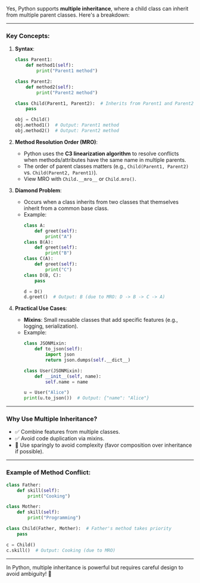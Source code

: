 Yes, Python supports **multiple inheritance**, where a child class can inherit from multiple parent classes. Here's a breakdown:

---

### Key Concepts:
1. **Syntax**:
   ```python
   class Parent1:
       def method1(self):
           print("Parent1 method")

   class Parent2:
       def method2(self):
           print("Parent2 method")

   class Child(Parent1, Parent2):  # Inherits from Parent1 and Parent2
       pass

   obj = Child()
   obj.method1()  # Output: Parent1 method
   obj.method2()  # Output: Parent2 method
   ```

2. **Method Resolution Order (MRO)**:
   - Python uses the **C3 linearization algorithm** to resolve conflicts when methods/attributes have the same name in multiple parents.
   - The order of parent classes matters (e.g., `Child(Parent1, Parent2)` vs. `Child(Parent2, Parent1)`).
   - View MRO with `Child.__mro__` or `Child.mro()`.

3. **Diamond Problem**:
   - Occurs when a class inherits from two classes that themselves inherit from a common base class.
   - Example:
     ```python
     class A:
         def greet(self):
             print("A")
     class B(A):
         def greet(self):
             print("B")
     class C(A):
         def greet(self):
             print("C")
     class D(B, C):
         pass

     d = D()
     d.greet()  # Output: B (due to MRO: D -> B -> C -> A)
     ```

4. **Practical Use Cases**:
   - **Mixins**: Small reusable classes that add specific features (e.g., logging, serialization).
   - Example:
     ```python
     class JSONMixin:
         def to_json(self):
             import json
             return json.dumps(self.__dict__)

     class User(JSONMixin):
         def __init__(self, name):
             self.name = name

     u = User("Alice")
     print(u.to_json())  # Output: {"name": "Alice"}
     ```

---

### Why Use Multiple Inheritance?
- ✅ Combine features from multiple classes.
- ✅ Avoid code duplication via mixins.
- 🚫 Use sparingly to avoid complexity (favor composition over inheritance if possible).

---

### Example of Method Conflict:
```python
class Father:
    def skill(self):
        print("Cooking")

class Mother:
    def skill(self):
        print("Programming")

class Child(Father, Mother):  # Father's method takes priority
    pass

c = Child()
c.skill()  # Output: Cooking (due to MRO)
```

---

In Python, multiple inheritance is powerful but requires careful design to avoid ambiguity! 🐍